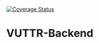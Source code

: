 [![Coverage Status](https://coveralls.io/repos/github/Bruno-Casas/vuttr-backend/badge.svg?branch=development)](https://coveralls.io/github/Bruno-Casas/vuttr-backend?branch=development)
# VUTTR-Backend